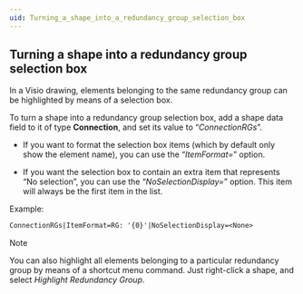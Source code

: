 ```yaml
---
uid: Turning_a_shape_into_a_redundancy_group_selection_box
---
```


## Turning a shape into a redundancy group selection box

In a Visio drawing, elements belonging to the same redundancy group can be highlighted by means of a selection box.

To turn a shape into a redundancy group selection box, add a shape data field to it of type **Connection**, and set its value to “*ConnectionRGs*”.

- If you want to format the selection box items (which by default only show the element name), you can use the “*ItemFormat=*” option.

- If you want the selection box to contain an extra item that represents “No selection”, you can use the “*NoSelectionDisplay=*” option. This item will always be the first item in the list.

Example:

```txt
ConnectionRGs|ItemFormat=RG: '{0}'|NoSelectionDisplay=<None>
```

> [!NOTE]
> You can also highlight all elements belonging to a particular redundancy group by means of a shortcut menu command. Just right-click a shape, and select *Highlight Redundancy Group*.
>
